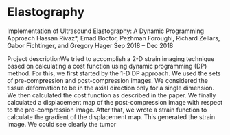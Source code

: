# Elastography
Implementation of Ultrasound Elastography: A Dynamic Programming Approach Hassan Rivaz*, Emad Boctor, Pezhman Foroughi, Richard Zellars, Gabor Fichtinger, and Gregory Hager
Sep 2018 – Dec 2018

Project descriptionWe tried to accomplish a 2-D strain imaging technique based on calculating a cost function using dynamic programming (DP) method. For this, we first started by the 1-D DP approach. We used the sets of pre-compression and post-compression images. We considered the tissue deformation to be in the axial direction only for a single dimension. We then calculated the cost function as described in the paper. We finally calculated a displacement map of the post-compression image with respect to the pre-compression image. After that, we wrote a strain function to calculate the gradient of the displacement map. This generated the strain image. We could see clearly the tumor
